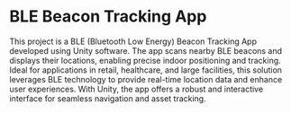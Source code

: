 

# BLE Beacon Tracking App
This project is a BLE (Bluetooth Low Energy) Beacon Tracking App developed using Unity software. The app scans nearby BLE beacons and displays their locations, enabling precise indoor positioning and tracking. Ideal for applications in retail, healthcare, and large facilities, this solution leverages BLE technology to provide real-time location data and enhance user experiences. With Unity, the app offers a robust and interactive interface for seamless navigation and asset tracking.
